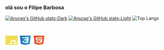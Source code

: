 ### olá sou o Filipe Barbosa
[![Anurag's GitHub stats-Dark](https://github-readme-stats.vercel.app/api?username=oifilipe&show_icons=true&locale=pt-br&rank_icon=github&theme=dark#gh-dark-mode-only)](https://github.com/oifilipe/github-readme-stats#gh-dark-mode-only)
[![Anurag's GitHub stats-Light](https://github-readme-stats.vercel.app/api?username=oifilipe&show_icons=true&locale=pt-br&rank_icon=github&theme=default#gh-light-mode-only)](https://github.com/oifilipe/github-readme-stats#gh-light-mode-only)
![Top Langs](https://github-readme-stats.vercel.app/api/top-langs/?username=oifilipe&hide_progress=true&locale=pt-br)

##

<div style="display: inline_block"><br>
  <img align="center" alt="Rafa-Js" height="30" width="40" src="https://raw.githubusercontent.com/devicons/devicon/master/icons/javascript/javascript-plain.svg"> 
  <img align="center" alt="Rafa-CSS" height="30" width="40" src="https://raw.githubusercontent.com/devicons/devicon/master/icons/css3/css3-original.svg">
  <img align="center" alt="Rafa-HTML" height="30" width="40" src="https://raw.githubusercontent.com/devicons/devicon/master/icons/html5/html5-original.svg">

</div>
